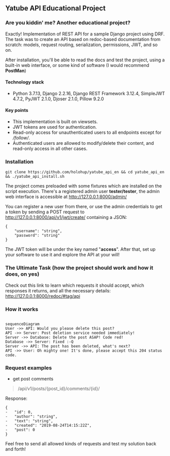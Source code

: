 
## Yatube API Educational Project
### Are you kiddin' me? Another educational project?

Exactly! Implementation of REST API for a sample Django project using DRF. The task was to create an API based on redoc-based documentation from scratch: models, request routing, serialization, permissions, JWT, and so on.

After installation, you'll be able to read the docs and test the project, using a built-in web interface, or some kind of software (I would recommend **PostMan**)

#### Technology stack

- Python 3.7.13, Django 2.2.16, Django REST Framework 3.12.4, SimpleJWT 4.7.2, PyJWT 2.1.0, Djoser 2.1.0, Pillow 9.2.0

#### Key points

- This implementation is built on viewsets.
- JWT tokens are used for authentication.
- Read-only access for unauthenticated users to all endpoints except for _/follow/_.
- Authenticated users are allowed to modify/delete their content, and read-only access in all other cases.

### Installation

```
git clone https://github.com/holohup/yatube_api_en && cd yatube_api_en && ./yatube_api_install.sh
```

The project comes preloaded with some fixtures which are installed on the script execution. There's a registered admin user **tester/tester**, the admin web interface is accessible at http://127.0.0.1:8000/admin/

You can register a new user from there, or use the admin credentials to get a token by sending a POST request to http://127.0.0.1:8000/api/v1/jwt/create/ containing a JSON:

```
{
    "username": "string",
    "password": "string"
}
```

The JWT token will be under the key named "**access**". After that, set up your software to use it and explore the API at your will!

### The Ultimate Task (how the project should work and how it does, on yes)

Check out this link to learn which requests it should accept, which responses it returns, and all the necessary details:
http://127.0.0.1:8000/redoc/#tag/api

### How it works

```mermaid

sequenceDiagram
User ->> API: Would you please delete this post?
API ->> Server: Post deletion service needed immediately!
Server ->> Database: Delete the post ASAP! Code red!
Database ->> Server: Fixed :-Q
Server ->> API: The post has been deleted, what's next?
API ->> User: Oh mighty one! It's done, please accept this 204 status code.
```

### Request examples

- get post comments

> /api/v1/posts/{post_id}/comments/{id}/

Response:
```
{
-   "id": 0,   
-   "author": "string", 
-   "text": "string",  
-   "created": "2019-08-24T14:15:22Z",  
-   "post": 0
}
```

Feel free to send all allowed kinds of requests and test my solution back and forth!
